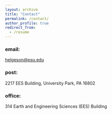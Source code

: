 ```yaml
---
layout: archive
title: "Contact"
permalink: /contact/
author_profile: true
redirect_from:
  - /resume
---
```


### email:
helgeson@psu.edu

### post:  
2217 EES Building, University Park, PA 16802

### office: 
314 Earth and Engineering Sciences (EES) Building  
